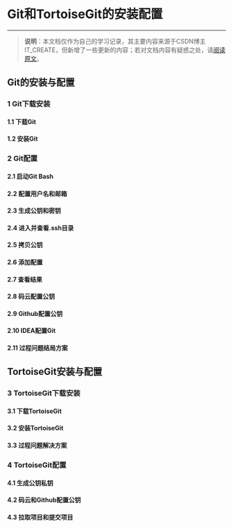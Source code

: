 # Git和TortoiseGit的安装配置
---
>**说明**：本文档仅作为自己的学习记录，其主要内容来源于CSDN博主IT_CREATE，但新增了一些更新的内容；若对文档内容有疑惑之处，请[阅读原文](https://blog.csdn.net/it_create/article/details/106169008)。
## Git的安装与配置
### 1 Git下载安装
#### 1.1 下载Git
#### 1.2 安装Git
### 2 Git配置
#### 2.1 启动Git Bash
#### 2.2 配置用户名和邮箱
#### 2.3 生成公钥和密钥
#### 2.4 进入并查看.ssh目录
#### 2.5 拷贝公钥
#### 2.6 添加配置
#### 2.7 查看结果
#### 2.8 码云配置公钥
#### 2.9 Github配置公钥
#### 2.10 IDEA配置Git
#### 2.11 过程问题结局方案
## TortoiseGit安装与配置
### 3 TortoiseGit下载安装
#### 3.1 下载TortoiseGit
#### 3.2 安装TortoiseGit
#### 3.3 过程问题解决方案
### 4 TortoiseGit配置
#### 4.1 生成公钥私钥
#### 4.2 码云和Github配置公钥
#### 4.3 拉取项目和提交项目